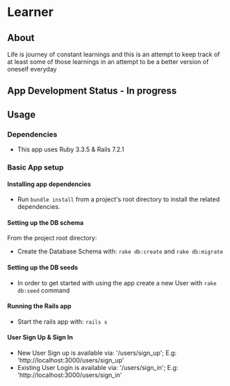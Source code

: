 # Learner

## About

Life is journey of constant learnings and this is an attempt to keep track of at least some of those learnings in an attempt to be a better version of oneself everyday

## App Development Status - In progress

## Usage

### Dependencies

* This app uses Ruby 3.3.5 & Rails 7.2.1

### Basic App setup

#### Installing app dependencies

* Run `bundle install` from a project's root directory to install the related dependencies.

#### Setting up the DB schema
From the project root directory:
* Create the Database Schema with: `rake db:create` and `rake db:migrate`

#### Setting up the DB seeds
* In order to get started with using the app create a new User with `rake db:seed` command

#### Running the Rails app

* Start the rails app with: `rails s`

#### User Sign Up & Sign In

* New User Sign up is available via: '/users/sign_up'; E.g: 'http://localhost:3000/users/sign_up'
* Existing User Login is available via: '/users/sign_in'; E.g: 'http://localhost:3000/users/sign_in'
